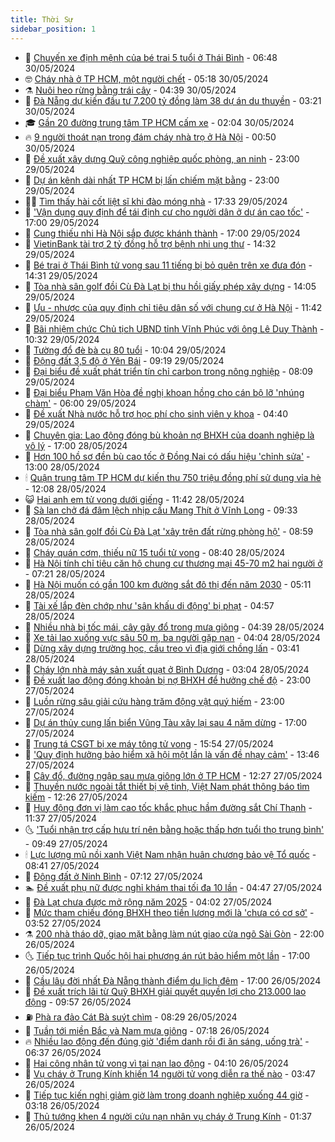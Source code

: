 ```yaml
---
title: Thời Sự
sidebar_position: 1
---
```


<!-- vnexpress-thoi-su:START -->
- 🦒 [Chuyến xe định mệnh của bé trai 5 tuổi ở Thái Bình](https://vnexpress.net/chuyen-xe-dinh-menh-cua-be-trai-5-tuoi-o-thai-binh-4752237.html) - 06:48 30/05/2024
- 🤓 [Cháy nhà ở TP HCM, một người chết](https://vnexpress.net/chay-nha-o-tp-hcm-mot-nguoi-chet-4752335.html) - 05:18 30/05/2024
- ⚗️ [Nuôi heo rừng bằng trái cây](https://vnexpress.net/nuoi-heo-rung-bang-trai-cay-4750556.html) - 04:39 30/05/2024
- 🌊 [Đà Nẵng dự kiến đầu tư 7.200 tỷ đồng làm 38 dự án du thuyền](https://vnexpress.net/da-nang-du-kien-dau-tu-7-200-ty-dong-lam-38-du-an-du-thuyen-4752216.html) - 03:21 30/05/2024
- 🎓 [Gần 20 đường trung tâm TP HCM cấm xe](https://vnexpress.net/gan-20-duong-trung-tam-tp-hcm-cam-xe-4751606.html) - 02:04 30/05/2024
- 🔥 [9 người thoát nạn trong đám cháy nhà trọ ở Hà Nội](https://vnexpress.net/9-nguoi-thoat-nan-trong-dam-chay-nha-tro-o-ha-noi-4752148.html) - 00:50 30/05/2024
- 🦏 [Đề xuất xây dựng Quỹ công nghiệp quốc phòng, an ninh](https://vnexpress.net/de-xuat-xay-dung-quy-cong-nghiep-quoc-phong-an-ninh-4752114.html) - 23:00 29/05/2024
- 👺 [Dự án kênh dài nhất TP HCM bị lấn chiếm mặt bằng](https://vnexpress.net/du-an-kenh-dai-nhat-tp-hcm-bi-lan-chiem-mat-bang-4752079.html) - 23:00 29/05/2024
- 🧑‍🏫 [Tìm thấy hài cốt liệt sĩ khi đào móng nhà](https://vnexpress.net/tim-thay-hai-cot-liet-si-khi-dao-mong-nha-4752117.html) - 17:33 29/05/2024
- 🚦 [&#39;Vận dụng quy định để tái định cư cho người dân ở dự án cao tốc&#39;](https://vnexpress.net/van-dung-quy-dinh-de-tai-dinh-cu-cho-nguoi-dan-o-du-an-cao-toc-4752104.html) - 17:00 29/05/2024
- 🎉 [Cung thiếu nhi Hà Nội sắp được khánh thành](https://vnexpress.net/cung-thieu-nhi-ha-noi-sap-duoc-khanh-thanh-4752004.html) - 17:00 29/05/2024
- 🦒 [VietinBank tài trợ 2 tỷ đồng hỗ trợ bệnh nhi ung thư](https://vnexpress.net/vietinbank-tai-tro-2-ty-dong-ho-tro-benh-nhi-ung-thu-4752094.html) - 14:32 29/05/2024
- 🤗 [Bé trai ở Thái Bình tử vong sau 11 tiếng bị bỏ quên trên xe đưa đón](https://vnexpress.net/be-trai-5-tuoi-tu-vong-do-bi-bo-quen-tren-xe-dua-don-4752100.html) - 14:31 29/05/2024
- 💼 [Tòa nhà sân golf đồi Cù Đà Lạt bị thu hồi giấy phép xây dựng](https://vnexpress.net/toa-nha-san-golf-doi-cu-da-lat-bi-thu-hoi-giay-phep-xay-dung-4752099.html) - 14:05 29/05/2024
- 🤩 [Ưu - nhược của quy định chỉ tiêu dân số với chung cư ở Hà Nội](https://vnexpress.net/uu-nhuoc-cua-quy-dinh-chi-tieu-dan-so-voi-chung-cu-o-ha-noi-4751928.html) - 11:42 29/05/2024
- 🤡 [Bãi nhiệm chức Chủ tịch UBND tỉnh Vĩnh Phúc với ông Lê Duy Thành](https://vnexpress.net/bai-nhiem-chuc-chu-tich-ubnd-tinh-vinh-phuc-voi-ong-le-duy-thanh-4752045.html) - 10:32 29/05/2024
- 💯 [Tường đổ đè bà cụ 80 tuổi](https://vnexpress.net/tuong-do-de-ba-cu-80-tuoi-4752005.html) - 10:04 29/05/2024
- 👺 [Động đất 3,5 độ ở Yên Bái](https://vnexpress.net/dong-dat-3-5-do-o-yen-bai-4751984.html) - 09:19 29/05/2024
- 🌮 [Đại biểu đề xuất phát triển tín chỉ carbon trong nông nghiệp](https://vnexpress.net/dai-bieu-de-xuat-phat-trien-tin-chi-carbon-trong-nong-nghiep-4751899.html) - 08:09 29/05/2024
- 🥸 [Đại biểu Phạm Văn Hòa đề nghị khoan hồng cho cán bộ lỡ &#39;nhúng chàm&#39;](https://vnexpress.net/dai-bieu-pham-van-hoa-de-nghi-khoan-hong-cho-can-bo-lo-nhung-cham-4751876.html) - 06:00 29/05/2024
- 🐻 [Đề xuất Nhà nước hỗ trợ học phí cho sinh viên y khoa](https://vnexpress.net/de-xuat-nha-nuoc-ho-tro-hoc-phi-cho-sinh-vien-y-khoa-4751799.html) - 04:40 29/05/2024
- 👀 [Chuyên gia: Lao động đóng bù khoản nợ BHXH của doanh nghiệp là vô lý](https://vnexpress.net/chuyen-gia-lao-dong-dong-bu-khoan-no-bhxh-cua-doanh-nghiep-la-vo-ly-4751442.html) - 17:00 28/05/2024
- 🤔 [Hơn 100 hồ sơ đền bù cao tốc ở Đồng Nai có dấu hiệu &#39;chỉnh sửa&#39;](https://vnexpress.net/hon-100-ho-so-den-bu-cao-toc-o-dong-nai-co-dau-hieu-chinh-sua-4751490.html) - 13:00 28/05/2024
- 🕯 [Quận trung tâm TP HCM dự kiến thu 750 triệu đồng phí sử dụng vỉa hè](https://vnexpress.net/quan-trung-tam-tp-hcm-du-kien-thu-750-trieu-dong-phi-su-dung-via-he-4751622.html) - 12:08 28/05/2024
- 😺 [Hai anh em tử vong dưới giếng](https://vnexpress.net/hai-anh-em-tu-vong-duoi-gieng-4751605.html) - 11:42 28/05/2024
- 🦆 [Sà lan chở đá đâm lệch nhịp cầu Mang Thít ở Vĩnh Long](https://vnexpress.net/sa-lan-cho-da-dam-lech-nhip-cau-mang-thit-o-vinh-long-4751559.html) - 09:33 28/05/2024
- 🧰 [Tòa nhà sân golf đồi Cù Đà Lạt &#39;xây trên đất rừng phòng hộ&#39;](https://vnexpress.net/toa-nha-san-golf-doi-cu-da-lat-xay-tren-dat-rung-phong-ho-4751552.html) - 08:59 28/05/2024
- 🦍 [Cháy quán cơm, thiếu nữ 15 tuổi tử vong](https://vnexpress.net/chay-quan-com-thieu-nu-15-tuoi-tu-vong-4751498.html) - 08:40 28/05/2024
- 🧰 [Hà Nội tính chỉ tiêu căn hộ chung cư thương mại 45-70 m2 hai người ở](https://vnexpress.net/ha-noi-tinh-chi-tieu-can-ho-chung-cu-thuong-mai-45-70-m2-hai-nguoi-o-4751438.html) - 07:21 28/05/2024
- 💃 [Hà Nội muốn có gần 100 km đường sắt đô thị đến năm 2030](https://vnexpress.net/ha-noi-muon-co-gan-100-km-duong-sat-do-thi-den-nam-2030-4751408.html) - 05:11 28/05/2024
- 🧰 [Tài xế lắp đèn chớp như &#39;sân khấu di động&#39; bị phạt](https://vnexpress.net/tai-xe-lap-den-chop-nhu-san-khau-di-dong-bi-phat-4751437.html) - 04:57 28/05/2024
- 🚀 [Nhiều nhà bị tốc mái, cây gãy đổ trong mưa giông](https://vnexpress.net/nhieu-nha-bi-toc-mai-cay-gay-do-trong-mua-giong-4751419.html) - 04:39 28/05/2024
- 🎊 [Xe tải lao xuống vực sâu 50 m, ba người gặp nạn](https://vnexpress.net/xe-tai-lao-xuong-vuc-sau-50-m-ba-nguoi-gap-nan-4751389.html) - 04:04 28/05/2024
- 🤭 [Dừng xây dựng trường học, cầu treo vì địa giới chồng lấn](https://vnexpress.net/dung-xay-dung-truong-hoc-cau-treo-vi-dia-gioi-chong-lan-4751321.html) - 03:41 28/05/2024
- 🤗 [Cháy lớn nhà máy sản xuất quạt ở Bình Dương](https://vnexpress.net/chay-lon-nha-may-san-xuat-quat-o-binh-duong-4751357.html) - 03:04 28/05/2024
- 🌈 [Đề xuất lao động đóng khoản bị nợ BHXH để hưởng chế độ](https://vnexpress.net/de-xuat-lao-dong-dong-khoan-bi-no-bhxh-de-huong-che-do-4751222.html) - 23:00 27/05/2024
- 🦣 [Luồn rừng sâu giải cứu hàng trăm động vật quý hiếm](https://vnexpress.net/luon-rung-sau-giai-cuu-hang-tram-dong-vat-quy-hiem-4746195.html) - 23:00 27/05/2024
- 🎡 [Dự án thủy cung lấn biển Vũng Tàu xây lại sau 4 năm dừng](https://vnexpress.net/du-an-thuy-cung-lan-bien-vung-tau-xay-lai-sau-4-nam-dung-4751216.html) - 17:00 27/05/2024
- 🦏 [Trung tá CSGT bị xe máy tông tử vong](https://vnexpress.net/trung-ta-csgt-bi-xe-may-tong-tu-vong-4751245.html) - 15:54 27/05/2024
- 🎊 [&#39;Quy định hưởng bảo hiểm xã hội một lần là vấn đề nhạy cảm&#39;](https://vnexpress.net/quy-dinh-huong-bao-hiem-xa-hoi-mot-lan-la-van-de-nhay-cam-4751189.html) - 13:46 27/05/2024
- 🫶 [Cây đổ, đường ngập sau mưa giông lớn ở TP HCM](https://vnexpress.net/cay-do-duong-ngap-sau-mua-giong-lon-o-tp-hcm-4751215.html) - 12:27 27/05/2024
- 🤔 [Thuyền nước ngoài tắt thiết bị vệ tinh, Việt Nam phát thông báo tìm kiếm](https://vnexpress.net/thuyen-nuoc-ngoai-tat-thiet-bi-ve-tinh-viet-nam-phat-thong-bao-tim-kiem-4751209.html) - 12:26 27/05/2024
- 🤠 [Huy động đơn vị làm cao tốc khắc phục hầm đường sắt Chí Thạnh](https://vnexpress.net/huy-dong-don-vi-lam-cao-toc-khac-phuc-ham-duong-sat-chi-thanh-4751205.html) - 11:37 27/05/2024
- 🌜 [&#39;Tuổi nhận trợ cấp hưu trí nên bằng hoặc thấp hơn tuổi thọ trung bình&#39;](https://vnexpress.net/tuoi-nhan-tro-cap-huu-tri-nen-bang-hoac-thap-hon-tuoi-tho-trung-binh-4751054.html) - 09:49 27/05/2024
- 🕯 [Lực lượng mũ nồi xanh Việt Nam nhận huân chương bảo vệ Tổ quốc](https://vnexpress.net/luc-luong-mu-noi-xanh-viet-nam-nhan-huan-chuong-bao-ve-to-quoc-4751041.html) - 08:41 27/05/2024
- 🤔 [Động đất ở Ninh Bình](https://vnexpress.net/dong-dat-o-ninh-binh-4751053.html) - 07:12 27/05/2024
- 🏊 [Đề xuất phụ nữ được nghỉ khám thai tối đa 10 lần](https://vnexpress.net/de-xuat-phu-nu-duoc-nghi-kham-thai-toi-da-10-lan-4750976.html) - 04:47 27/05/2024
- 🌮 [Đà Lạt chưa được mở rộng năm 2025](https://vnexpress.net/da-lat-chua-duoc-mo-rong-nam-2025-4750968.html) - 04:02 27/05/2024
- 🫣 [Mức tham chiếu đóng BHXH theo tiền lương mới là &#39;chưa có cơ sở&#39;](https://vnexpress.net/muc-tham-chieu-dong-bhxh-theo-tien-luong-moi-la-chua-co-co-so-4750938.html) - 03:52 27/05/2024
- ⚗️ [200 nhà tháo dỡ, giao mặt bằng làm nút giao cửa ngõ Sài Gòn](https://vnexpress.net/200-nha-thao-do-giao-mat-bang-lam-nut-giao-cua-ngo-sai-gon-4750702.html) - 22:00 26/05/2024
- 🌜 [Tiếp tục trình Quốc hội hai phương án rút bảo hiểm một lần](https://vnexpress.net/tiep-tuc-trinh-quoc-hoi-hai-phuong-an-rut-bao-hiem-mot-lan-4750809.html) - 17:00 26/05/2024
- 🌁 [Cầu lâu đời nhất Đà Nẵng thành điểm du lịch đêm](https://vnexpress.net/cau-lau-doi-nhat-da-nang-thanh-diem-du-lich-dem-4750625.html) - 17:00 26/05/2024
- 🐲 [Đề xuất trích lãi từ Quỹ BHXH giải quyết quyền lợi cho 213.000 lao động](https://vnexpress.net/de-xuat-trich-lai-tu-quy-bhxh-giai-quyet-quyen-loi-cho-213-000-lao-dong-4750743.html) - 09:57 26/05/2024
- ⛽️ [Phà ra đảo Cát Bà suýt chìm](https://vnexpress.net/pha-ra-dao-cat-ba-suyt-chim-4750735.html) - 08:29 26/05/2024
- 🗽 [Tuần tới miền Bắc và Nam mưa giông](https://vnexpress.net/tuan-toi-mien-bac-va-nam-mua-giong-4750719.html) - 07:18 26/05/2024
- 🔥 [Nhiều lao động đến đúng giờ &#39;điểm danh rồi đi ăn sáng, uống trà&#39;](https://vnexpress.net/nhieu-lao-dong-den-dung-gio-diem-danh-roi-di-an-sang-uong-tra-4750713.html) - 06:37 26/05/2024
- 💯 [Hai công nhân tử vong vì tai nạn lao động](https://vnexpress.net/hai-cong-nhan-tu-vong-vi-tai-nan-lao-dong-4750695.html) - 04:10 26/05/2024
- 🦆 [Vụ cháy ở Trung Kính khiến 14 người tử vong diễn ra thế nào](https://vnexpress.net/vu-chay-o-trung-kinh-khien-14-nguoi-tu-vong-dien-ra-the-nao-4750698.html) - 03:47 26/05/2024
- 🫣 [Tiếp tục kiến nghị giảm giờ làm trong doanh nghiệp xuống 44 giờ](https://vnexpress.net/tiep-tuc-kien-nghi-giam-gio-lam-trong-doanh-nghiep-xuong-44-gio-4750649.html) - 03:18 26/05/2024
- 🤡 [Thủ tướng khen 4 người cứu nạn nhân vụ cháy ở Trung Kính](https://vnexpress.net/thu-tuong-khen-4-nguoi-cuu-nan-nhan-vu-chay-o-trung-kinh-4750643.html) - 01:37 26/05/2024<!-- vnexpress-thoi-su:END -->